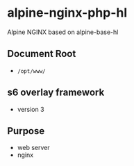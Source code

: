 # alpine-nginx-php-hl
Alpine NGINX based on alpine-base-hl

## Document Root
* `/opt/www/`

## s6 overlay framework
* version 3

## Purpose
* web server
* nginx


